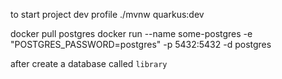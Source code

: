 to start project dev profile
./mvnw quarkus:dev

docker pull postgres
docker run --name some-postgres -e "POSTGRES_PASSWORD=postgres" -p 5432:5432 -d postgres

after create a database called `library`
